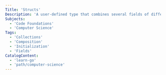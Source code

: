 ```yaml
---
Title: 'Structs'
Description: 'A user-defined type that combines several fields of different data types into a single one.'
Subjects:
  - 'Code Foundations'
  - 'Computer Science'
Tags:
  - 'Collections'
  - 'Composition'
  - 'Initialization'
  - 'Fields'
CatalogContent:
  - 'learn-go'
  - 'path/computer-science'
---
```

